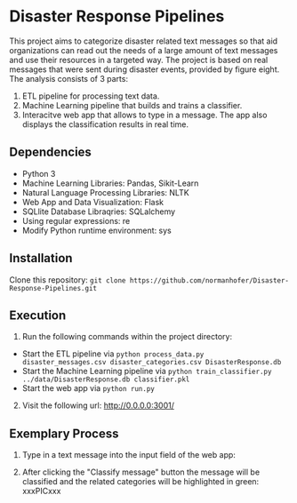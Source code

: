 # Disaster Response Pipelines

This project aims to categorize disaster related text messages so that aid organizations can read out the needs of a large amount of text messages and use their resources in a targeted way.
The project is based on real messages that were sent during disaster events, provided by figure eight. The analysis consists of 3 parts:

1. ETL pipeline for processing text data.
2. Machine Learning pipeline that builds and trains a classifier.
3. Interacitve web app that allows to type in a message. The app also displays the classification results in real time.

## Dependencies
- Python 3
- Machine Learning Libraries: Pandas, Sikit-Learn
- Natural Language Processing Libraries: NLTK
- Web App and Data Visualization: Flask
- SQLlite Database Libraqries: SQLalchemy
- Using regular expressions: re
- Modify Python runtime environment: sys

## Installation

Clone this repository:
`git clone https://github.com/normanhofer/Disaster-Response-Pipelines.git`

## Execution
1. Run the following commands within the project directory:
  - Start the ETL pipeline via `python process_data.py disaster_messages.csv disaster_categories.csv DisasterResponse.db`
  - Start the Machine Learning pipeline via `python train_classifier.py ../data/DisasterResponse.db classifier.pkl`
  - Start the web app via `python run.py`
2. Visit the following url: http://0.0.0.0:3001/

## Exemplary Process 

1. Type in a text message into the input field of the web app:


2. After clicking the "Classify message" button the message will be classified and the related categories will be highlighted in green:
xxxPICxxx
